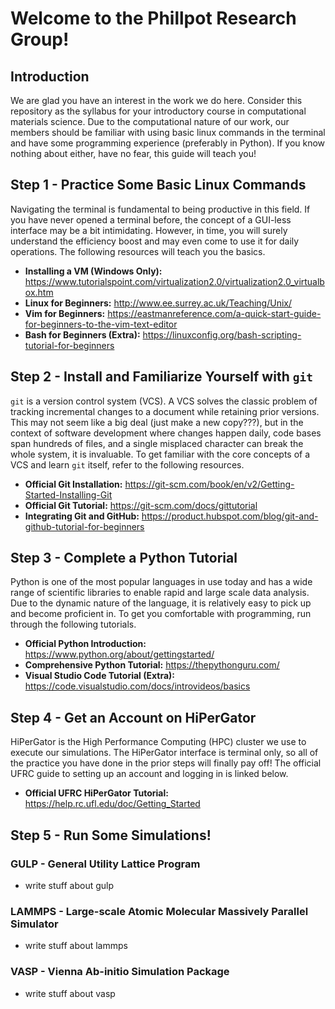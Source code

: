 # Welcome to the Phillpot Research Group!

## Introduction
We are glad you have an interest in the work we do here. Consider this repository as the syllabus for your introductory course in computational materials science. Due to the computational nature of our work, our members should be familiar with using basic linux commands in the terminal and have some programming experience (preferably in Python). If you know nothing about either, have no fear, this guide will teach you!

## Step 1 - Practice Some Basic Linux Commands
Navigating the terminal is fundamental to being productive in this field. If you have never opened a terminal before, the concept of a GUI-less interface may be a bit intimidating. However, in time, you will surely understand the efficiency boost and may even come to use it for daily operations. The following resources will teach you the basics.
* __Installing a VM (Windows Only):__ https://www.tutorialspoint.com/virtualization2.0/virtualization2.0_virtualbox.htm
* __Linux for Beginners:__ http://www.ee.surrey.ac.uk/Teaching/Unix/
* __Vim for Beginners:__ https://eastmanreference.com/a-quick-start-guide-for-beginners-to-the-vim-text-editor
* __Bash for Beginners (Extra):__ https://linuxconfig.org/bash-scripting-tutorial-for-beginners

## Step 2 - Install and Familiarize Yourself with `git`
`git` is a version control system (VCS). A VCS solves the classic problem of tracking incremental changes to a document while retaining prior versions. This may not seem like a big deal (just make a new copy???), but in the context of software development where changes happen daily, code bases span hundreds of files, and a single misplaced character can break the whole system, it is invaluable. To get familiar with the core concepts of a VCS and learn `git` itself, refer to the following resources.
* __Official Git Installation:__ https://git-scm.com/book/en/v2/Getting-Started-Installing-Git
* __Official Git Tutorial:__ https://git-scm.com/docs/gittutorial
* __Integrating Git and GitHub:__ https://product.hubspot.com/blog/git-and-github-tutorial-for-beginners

## Step 3 - Complete a Python Tutorial
Python is one of the most popular languages in use today and has a wide range of scientific libraries to enable rapid and large scale data analysis. Due to the dynamic nature of the language, it is relatively easy to pick up and become proficient in. To get you comfortable with programming, run through the following tutorials.
* __Official Python Introduction:__ https://www.python.org/about/gettingstarted/
* __Comprehensive Python Tutorial:__ https://thepythonguru.com/
* __Visual Studio Code Tutorial (Extra):__ https://code.visualstudio.com/docs/introvideos/basics

## Step 4 - Get an Account on HiPerGator
HiPerGator is the High Performance Computing (HPC) cluster we use to execute our simulations. The HiPerGator interface is terminal only, so all of the practice you have done in the prior steps will finally pay off! The official UFRC guide to setting up an account and logging in is linked below.
* __Official UFRC HiPerGator Tutorial:__ https://help.rc.ufl.edu/doc/Getting_Started

## Step 5 - Run Some Simulations!

### GULP - General Utility Lattice Program
- write stuff about gulp

### LAMMPS - Large-scale Atomic Molecular Massively Parallel Simulator
- write stuff about lammps

### VASP - Vienna Ab-initio Simulation Package
- write stuff about vasp
